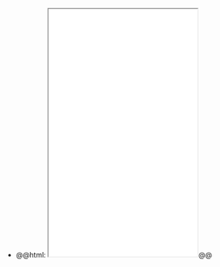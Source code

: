 - @@html: <iframe src="file:///Users/imran/projects/digital-garden/.vscode/auto-git-pull-push.sh" height="500px"></iframe>@@